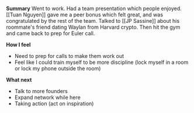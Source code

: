 **Summary**
Went to work. Had a team presentation which people enjoyed. [[Tuan Nguyen]] gave me a peer bonus which felt great, and was congratulated by the rest of the team. Talked to [[JP Sassine]] about his roommate's friend dating Waylan from Harvard crypto. Then hit the gym and came back to prep for Euler call.

**How I feel**
- Need to prep for calls to make them work out
- Feel like I could train myself to be more discipline (lock myself in a room or lock my phone outside the room)

**What next**
- Talk to more founders
- Expand network while here
- Taking action (act on inspiration)
